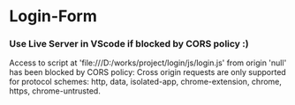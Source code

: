 # Login-Form

 ### Use Live Server in VScode if blocked by CORS policy :)
 
Access to script at 'file:///D:/works/project/login/js/login.js' from origin 'null' has been blocked by CORS policy: Cross origin requests are only supported for protocol schemes: http, data, isolated-app, chrome-extension, chrome, https, chrome-untrusted.
